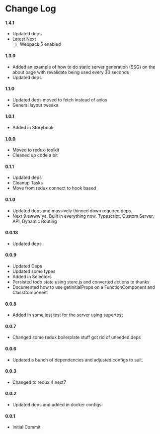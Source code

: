 # Change Log
#### 1.4.1
- Updated deps
- Latest Next
    - Webpack 5 enabled

#### 1.3.0
- Added an example of how to do static server generation (SSG) on the about page with revalidate being used every 30 seconds
- Updated deps

#### 1.1.0
- Updated deps moved to fetch instead of axios
- General layout tweaks 

#### 1.0.1
- Added in Storybook 

#### 1.0.0
- Moved to redux-toolkit
- Cleaned up code a bit

#### 0.1.1
- Updated deps 
- Cleanup Tasks
- Move from redux connect to hook based

#### 0.1.0
- Updated deps and massively thinned down required deps.
- Next 9 awww ya. Built in everything now. Typescript, Custom Server, API, Dynamic Routing

#### 0.0.13
- Updated deps

#### 0.0.9
- Updated Deps
- Updated some types
- Added in Selectors
- Persisted todo state using store.js and converted actions to thunks
- Documented how to use getInitialProps on a FunctionComponent and ClassComponent

#### 0.0.8
- Added in some jest test for the server using supertest

#### 0.0.7
- Changed some redux boilerplate stuff got rid of uneeded deps

#### 0.0.6
- Updated a bunch of dependencies and adjusted configs to suit.

#### 0.0.3
- Changed to redux 4 next7

#### 0.0.2
- Updated deps and added in docker configs

#### 0.0.1
- Initial Commit
